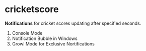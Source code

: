 # cricketscore
<b>Notifications</b> for cricket scores updating after specified seconds.<br>
1. Console Mode<br>
2. Notification Bubble in Windows<br>
3. Growl Mode for Exclusive Nortifications<br>
